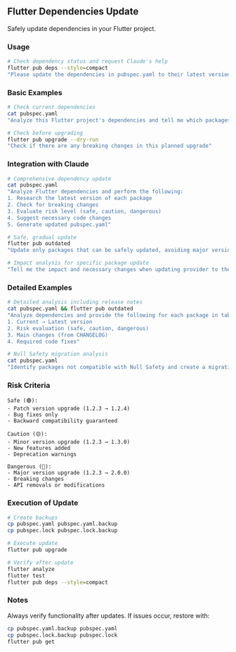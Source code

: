 ## Flutter Dependencies Update

Safely update dependencies in your Flutter project.

### Usage

```bash
# Check dependency status and request Claude's help
flutter pub deps --style=compact
"Please update the dependencies in pubspec.yaml to their latest versions"
```

### Basic Examples

```bash
# Check current dependencies
cat pubspec.yaml
"Analyze this Flutter project's dependencies and tell me which packages can be updated"

# Check before upgrading
flutter pub upgrade --dry-run
"Check if there are any breaking changes in this planned upgrade"
```

### Integration with Claude

```bash
# Comprehensive dependency update
cat pubspec.yaml
"Analyze Flutter dependencies and perform the following:
1. Research the latest version of each package
2. Check for breaking changes
3. Evaluate risk level (safe, caution, dangerous)
4. Suggest necessary code changes
5. Generate updated pubspec.yaml"

# Safe, gradual update
flutter pub outdated
"Update only packages that can be safely updated, avoiding major version upgrades"

# Impact analysis for specific package update
"Tell me the impact and necessary changes when updating provider to the latest version"
```

### Detailed Examples

```bash
# Detailed analysis including release notes
cat pubspec.yaml && flutter pub outdated
"Analyze dependencies and provide the following for each package in table format:
1. Current → Latest version
2. Risk evaluation (safe, caution, dangerous)
3. Main changes (from CHANGELOG)
4. Required code fixes"

# Null Safety migration analysis
cat pubspec.yaml
"Identify packages not compatible with Null Safety and create a migration plan"
```

### Risk Criteria

```
Safe (🟢):
- Patch version upgrade (1.2.3 → 1.2.4)
- Bug fixes only
- Backward compatibility guaranteed

Caution (🟡):
- Minor version upgrade (1.2.3 → 1.3.0)
- New features added
- Deprecation warnings

Dangerous (🔴):
- Major version upgrade (1.2.3 → 2.0.0)
- Breaking changes
- API removals or modifications
```

### Execution of Update

```bash
# Create backups
cp pubspec.yaml pubspec.yaml.backup
cp pubspec.lock pubspec.lock.backup

# Execute update
flutter pub upgrade

# Verify after update
flutter analyze
flutter test
flutter pub deps --style=compact
```

### Notes

Always verify functionality after updates. If issues occur, restore with:

```bash
cp pubspec.yaml.backup pubspec.yaml
cp pubspec.lock.backup pubspec.lock
flutter pub get
```
